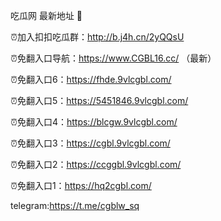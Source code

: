 吃瓜网 最新地址 👋 

⏰加入扣扣吃瓜群：http://b.j4h.cn/2yQQsU

⏰免翻入口导航：https://www.CGBL16.cc/  （最新）

⏰免翻入口6：https://fhde.9vlcgbl.com/

⏰免翻入口5：https://5451846.9vlcgbl.com/

⏰免翻入口4：https://blcgw.9vlcgbl.com/

⏰免翻入口3：https://cgbl.9vlcgbl.com/

⏰免翻入口2：https://ccggbl.9vlcgbl.com/

⏰免翻入口1：https://hq2cgbl.com/

telegram:https://t.me/cgblw_sq


